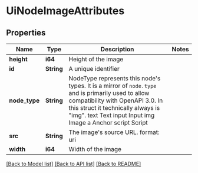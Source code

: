 # UiNodeImageAttributes

## Properties

Name | Type | Description | Notes
------------ | ------------- | ------------- | -------------
**height** | **i64** | Height of the image | 
**id** | **String** | A unique identifier | 
**node_type** | **String** | NodeType represents this node's types. It is a mirror of `node.type` and is primarily used to allow compatibility with OpenAPI 3.0.  In this struct it technically always is \"img\". text Text input Input img Image a Anchor script Script | 
**src** | **String** | The image's source URL.  format: uri | 
**width** | **i64** | Width of the image | 

[[Back to Model list]](../README.md#documentation-for-models) [[Back to API list]](../README.md#documentation-for-api-endpoints) [[Back to README]](../README.md)


